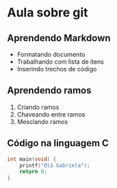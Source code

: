 # Aula sobre git

## Aprendendo Markdown

- Formatando documento
- Trabalhando com lista de itens
- Inserindo trechos de código

## Aprendendo ramos

1. Criando ramos
2. Chaveando entre ramos
3. Mesclando ramos

## Código na linguagem C

```c
int main(void) {
    printf("Olá Gabriela");
    return 0;
}
```
